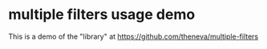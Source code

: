 # multiple filters usage demo

This is a demo of the "library" at https://github.com/theneva/multiple-filters
